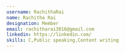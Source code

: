 ```yaml
---
username: RachithaRai
name: Rachitha Rai
designation: Member
email: rachitharai3016@gmail.com
linkedin: https://linkedin.com/
skills: C,Public speaking,Content writing
---
```

